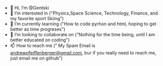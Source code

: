 - 👋 Hi, I’m @Gentski
- 👀 I’m interested in ("Physics,Space Science, Technology, Finance, and my favorite sport Skiing")
- 🌱 I’m currently learning ("How to code pyrhon and html, hoping to get better as time progreses")
- 💞️ I’m looking to collaborate on ("Nothing for the time being, until I am better educated on coding")
- 📫 How to reach me (" My Spam Email is andrewpfeiffenberger@gmail.com, bur if you really need to reach me, just email me on github")

<!---
Gentski/Gentski is a ✨ special ✨ repository because its `README.md` (this file) appears on your GitHub profile.
You can click the Preview link to take a look at your changes.
--->
